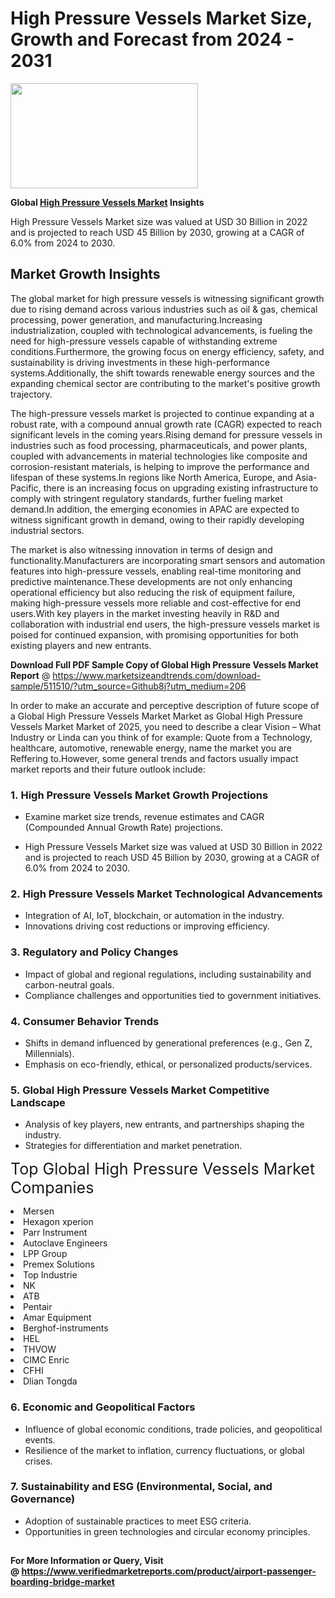 <H1>High Pressure Vessels Market Size, Growth and Forecast from 2024 - 2031</H1><img class="aligncenter size-medium wp-image-584254" src="https://thirdeyenews.in/wp-content/uploads/2024/09/Global-Market-Research-300x168.jpeg" alt="" width="300" height="168" /><p><strong>Global&nbsp;<a href="https://www.marketsizeandtrends.com/download-sample/511510/?utm_source=Github8j?utm_medium=206">High Pressure Vessels Market</a> Insights</strong></p><p>High Pressure Vessels Market size was valued at USD 30 Billion in 2022 and is projected to reach USD 45 Billion by 2030, growing at a CAGR of 6.0% from 2024 to 2030.</p><p><h2>Market Growth Insights</h2> <p>The global market for high pressure vessels is witnessing significant growth due to rising demand across various industries such as oil & gas, chemical processing, power generation, and manufacturing.Increasing industrialization, coupled with technological advancements, is fueling the need for high-pressure vessels capable of withstanding extreme conditions.Furthermore, the growing focus on energy efficiency, safety, and sustainability is driving investments in these high-performance systems.Additionally, the shift towards renewable energy sources and the expanding chemical sector are contributing to the market's positive growth trajectory.</p> <p>The high-pressure vessels market is projected to continue expanding at a robust rate, with a compound annual growth rate (CAGR) expected to reach significant levels in the coming years.Rising demand for pressure vessels in industries such as food processing, pharmaceuticals, and power plants, coupled with advancements in material technologies like composite and corrosion-resistant materials, is helping to improve the performance and lifespan of these systems.In regions like North America, Europe, and Asia-Pacific, there is an increasing focus on upgrading existing infrastructure to comply with stringent regulatory standards, further fueling market demand.In addition, the emerging economies in APAC are expected to witness significant growth in demand, owing to their rapidly developing industrial sectors.<p>The market is also witnessing innovation in terms of design and functionality.Manufacturers are incorporating smart sensors and automation features into high-pressure vessels, enabling real-time monitoring and predictive maintenance.These developments are not only enhancing operational efficiency but also reducing the risk of equipment failure, making high-pressure vessels more reliable and cost-effective for end users.With key players in the market investing heavily in R&D and collaboration with industrial end users, the high-pressure vessels market is poised for continued expansion, with promising opportunities for both existing players and new entrants.</p> <p><span class=""><strong>Download Full PDF Sample Copy of Global High Pressure Vessels Market Report</strong> @ <a href="https://www.marketsizeandtrends.com/download-sample/511510/?utm_source=Github8j?utm_medium=206" target="_blank">https://www.marketsizeandtrends.com/download-sample/511510/?utm_source=Github8j?utm_medium=206</a></span></p><p>In order to make an accurate and perceptive description of future scope of a Global&nbsp;High Pressure Vessels Market Market as Global&nbsp;High Pressure Vessels Market Market of 2025, you need to describe a clear Vision &ndash; What Industry or Linda can you think of for example: Quote from a Technology, healthcare, automotive, renewable energy, name the market you are Reffering to.However, some general trends and factors usually impact market reports and their future outlook include:</p><h3>1.&nbsp;<strong>High Pressure Vessels Market Growth Projections</strong></h3><ul><li>Examine market size trends, revenue estimates and CAGR (Compounded Annual Growth Rate) projections.</li><li><p>High Pressure Vessels Market size was valued at USD 30 Billion in 2022 and is projected to reach USD 45 Billion by 2030, growing at a CAGR of 6.0% from 2024 to 2030.</p></li></ul><h3>2.&nbsp;<strong>High Pressure Vessels Market Technological Advancements</strong></h3><ul><li>Integration of AI, IoT, blockchain, or automation in the industry.</li><li>Innovations driving cost reductions or improving efficiency.</li></ul><h3>3.&nbsp;<strong>Regulatory and Policy Changes</strong></h3><ul><li>Impact of global and regional regulations, including sustainability and carbon-neutral goals.</li><li>Compliance challenges and opportunities tied to government initiatives.</li></ul><h3>4.&nbsp;<strong>Consumer Behavior Trends</strong></h3><ul><li>Shifts in demand influenced by generational preferences (e.g., Gen Z, Millennials).</li><li>Emphasis on eco-friendly, ethical, or personalized products/services.</li></ul><h3>5.&nbsp;<strong>Global High Pressure Vessels Market Competitive Landscape</strong></h3><ul><li>Analysis of key players, new entrants, and partnerships shaping the industry.</li><li>Strategies for differentiation and market penetration.</li></ul><p data-pm-slice="1 1 []"><span style="color: inherit; font-family: inherit; font-size: 25px;">Top Global High Pressure Vessels Market Companies</span></p><div class="" data-test-id=""><p><li>Mersen</li><li> Hexagon xperion</li><li> Parr Instrument</li><li> Autoclave Engineers</li><li> LPP Group</li><li> Premex Solutions</li><li> Top Industrie</li><li> NK</li><li> ATB</li><li> Pentair</li><li> Amar Equipment</li><li> Berghof-instruments</li><li> HEL</li><li> THVOW</li><li> CIMC Enric</li><li> CFHI</li><li> Dlian Tongda</li></p></div><h3>6.&nbsp;<strong>Economic and Geopolitical Factors</strong></h3><ul><li>Influence of global economic conditions, trade policies, and geopolitical events.</li><li>Resilience of the market to inflation, currency fluctuations, or global crises.</li></ul><h3>7.&nbsp;<strong>Sustainability and ESG (Environmental, Social, and Governance)</strong></h3><ul><li>Adoption of sustainable practices to meet ESG criteria.</li><li>Opportunities in green technologies and circular economy principles.</li></ul><h2><strong style="font-size: 14px;">For More Information or Query, Visit @&nbsp;</strong><a style="background-color: #ffffff; font-size: 14px;" href="https://www.marketsizeandtrends.com/report/high-pressure-vessels-market/" target="_blank">https://www.verifiedmarketreports.com/product/airport-passenger-boarding-bridge-market</a></h2>